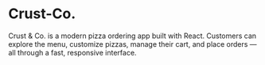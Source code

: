 # Crust-Co.
Crust &amp; Co. is a modern pizza ordering app built with React. Customers can explore the menu, customize pizzas, manage their cart, and place orders — all through a fast, responsive interface.
